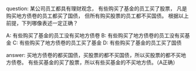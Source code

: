 <!--
 * @Author: chenjie
 * @Email: 18822126754@163.com
 * @Date: 2022-04-05 12:59:25
 * @LastEditTime: 2022-04-08 09:46:52
 * @Description: 题目来源：广州小程
-->
question:
某公司员工都具有理财观念，
有些购买了基金的员工买了股票，
凡是购买地方债卷的员工都买了国债，
但所有购买股票的员工都不买国债。
根据以上前提，下列哪像表述一定正确？

A: 有些购买了基金的员工没有买地方债卷
B: 有些购买了地方债卷的员工没有买基金
C: 有些购买了地方债卷的员工买了基金
D: 有些购买了基金的员工买了国债


answer:
买地方债卷的都买国债，买股票的都不买国债，所以买股票的都不买地方债卷。
有些买基金的买了股票，所以有些买基金的不买地方债。（A正确）



